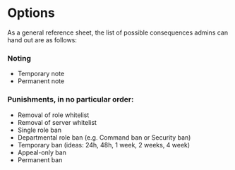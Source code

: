 # Options

As a general reference sheet, the list of possible consequences admins can hand out are as follows:

### Noting

- Temporary note
- Permanent note

### Punishments, in no particular order:

- Removal of role whitelist
- Removal of server whitelist
- Single role ban
- Departmental role ban (e.g. Command ban or Security ban)
- Temporary ban (ideas: 24h, 48h, 1 week, 2 weeks, 4 week)
- Appeal-only ban
- Permanent ban
